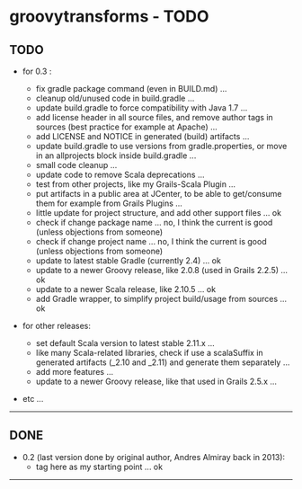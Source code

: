 groovytransforms - TODO
=======================

TODO
----

- for 0.3 :
	- fix gradle package command (even in BUILD.md) ...
	- cleanup old/unused code in build.gradle ...
	- update build.gradle to force compatibility with Java 1.7 ...
	- add license header in all source files, and remove author tags in sources (best practice for example at Apache) ...
	- add LICENSE and NOTICE in generated (build) artifacts ...
	- update build.gradle to use versions from gradle.properties, or move in an allprojects block inside build.gradle ...
	- small code cleanup ...
	- update code to remove Scala deprecations ...
	- test from other projects, like my Grails-Scala Plugin ...
	- put artifacts in a public area at JCenter, to be able to get/consume them for example from Grails Plugins ...
	- little update for project structure, and add other support files ... ok
	- check if change package name ... no, I think the current is good (unless objections from someone)
	- check if change project name ... no, I think the current is good (unless objections from someone)
	- update to latest stable Gradle (currently 2.4) ... ok
	- update to a newer Groovy release, like 2.0.8 (used in Grails 2.2.5) ... ok
	- update to a newer Scala release, like 2.10.5 ... ok
	- add Gradle wrapper, to simplify project build/usage from sources ... ok


- for other releases:
	- set default Scala version to latest stable 2.11.x ...
	- like many Scala-related libraries, check if use a scalaSuffix in generated artifacts (_2.10 and _2.11) and generate them separately ...
	- add more features ...
	- update to a newer Groovy release, like that used in Grails 2.5.x ...


- etc ...

---------------


DONE
----

- 0.2 (last version done by original author, Andres Almiray back in 2013):
	- tag here as my starting point ... ok


---------------
